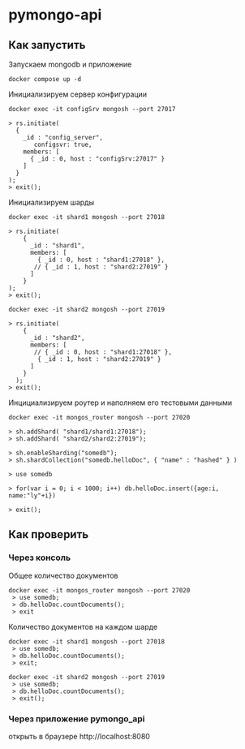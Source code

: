 # pymongo-api

## Как запустить

Запускаем mongodb и приложение

```shell
docker compose up -d
```

Инициализируем сервер конфигурации
```shell
docker exec -it configSrv mongosh --port 27017

> rs.initiate(
  {
    _id : "config_server",
       configsvr: true,
    members: [
      { _id : 0, host : "configSrv:27017" }
    ]
  }
);
> exit();
```

Инициализируем шарды
```shell
docker exec -it shard1 mongosh --port 27018

> rs.initiate(
    {
      _id : "shard1",
      members: [
        { _id : 0, host : "shard1:27018" },
       // { _id : 1, host : "shard2:27019" }
      ]
    }
);
> exit();

docker exec -it shard2 mongosh --port 27019

> rs.initiate(
    {
      _id : "shard2",
      members: [
       // { _id : 0, host : "shard1:27018" },
        { _id : 1, host : "shard2:27019" }
      ]
    }
  );
> exit(); 
```

Инцициализируем роутер и наполняем его тестовыми данными
```shell
docker exec -it mongos_router mongosh --port 27020

> sh.addShard( "shard1/shard1:27018");
> sh.addShard( "shard2/shard2:27019");

> sh.enableSharding("somedb");
> sh.shardCollection("somedb.helloDoc", { "name" : "hashed" } )

> use somedb

> for(var i = 0; i < 1000; i++) db.helloDoc.insert({age:i, name:"ly"+i})

> exit();
```

## Как проверить

### Через консоль

Общее количество документов

```shell
docker exec -it mongos_router mongosh --port 27020
 > use somedb;
 > db.helloDoc.countDocuments();
 > exit
```

Количество документов на каждом шарде
```shell
docker exec -it shard1 mongosh --port 27018
 > use somedb;
 > db.helloDoc.countDocuments();
 > exit;

docker exec -it shard2 mongosh --port 27019
 > use somedb;
 > db.helloDoc.countDocuments();
 > exit(); 

```

### Через приложение pymongo_api
открыть в браузере http://localhost:8080
